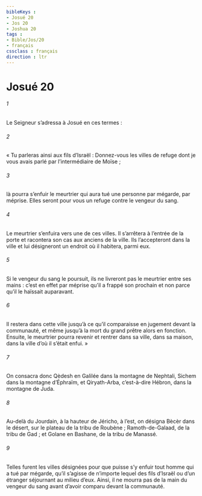 ```yaml
---
bibleKeys : 
- Josué 20
- Jos 20
- Joshua 20
tags : 
- Bible/Jos/20
- français
cssclass : français
direction : ltr
---
```


# Josué 20

###### 1
Le Seigneur s’adressa à Josué en ces termes :
###### 2
« Tu parleras ainsi aux fils d’Israël : Donnez-vous les villes de refuge dont je vous avais parlé par l’intermédiaire de Moïse ;
###### 3
là pourra s’enfuir le meurtrier qui aura tué une personne par mégarde, par méprise. Elles seront pour vous un refuge contre le vengeur du sang.
###### 4
Le meurtrier s’enfuira vers une de ces villes. Il s’arrêtera à l’entrée de la porte et racontera son cas aux anciens de la ville. Ils l’accepteront dans la ville et lui désigneront un endroit où il habitera, parmi eux.
###### 5
Si le vengeur du sang le poursuit, ils ne livreront pas le meurtrier entre ses mains : c’est en effet par méprise qu’il a frappé son prochain et non parce qu’il le haïssait auparavant.
###### 6
Il restera dans cette ville jusqu’à ce qu’il comparaisse en jugement devant la communauté, et même jusqu’à la mort du grand prêtre alors en fonction. Ensuite, le meurtrier pourra revenir et rentrer dans sa ville, dans sa maison, dans la ville d’où il s’était enfui. »
###### 7
On consacra donc Qèdesh en Galilée dans la montagne de Nephtali, Sichem dans la montagne d’Éphraïm, et Qiryath-Arba, c’est-à-dire Hébron, dans la montagne de Juda.
###### 8
Au-delà du Jourdain, à la hauteur de Jéricho, à l’est, on désigna Bècèr dans le désert, sur le plateau de la tribu de Roubène ; Ramoth-de-Galaad, de la tribu de Gad ; et Golane en Bashane, de la tribu de Manassé.
###### 9
Telles furent les villes désignées pour que puisse s’y enfuir tout homme qui a tué par mégarde, qu’il s’agisse de n’importe lequel des fils d’Israël ou d’un étranger séjournant au milieu d’eux. Ainsi, il ne mourra pas de la main du vengeur du sang avant d’avoir comparu devant la communauté.
